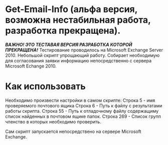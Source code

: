 # Get-Email-Info (альфа версия, возможна нестабильная работа, разработка прекращена).
***ВАЖНО! ЭТО ТЕСТАВАЯ ВЕРСИЯ РАЗРАБОТКА КОТОРОЙ ПРЕКРАЩЕНА!***
Тестирование проводилось на Microsoft Exchange Server 2010.
Небольшой скрипт упрощающий работу. Собирает необходимую для согласования заявки информацию непосредственно с сервера Microsoft Echange 2010.

# Как использовать
Необходимо произвести настройки в самом скрипте:
Строка 5 - имя проверяемого почтового ящика
Строка 6 - Путь к файлу с результатами работы скрипта.
Строка 55 - Путь к отладочному файлу содержащиму список найденных в почтовом ящике папок.
Строка 269 - Список групп членство в которых необходимо проверить.

Сам скрипт запускается непосредствено на сервере Microsoft Exchange.
